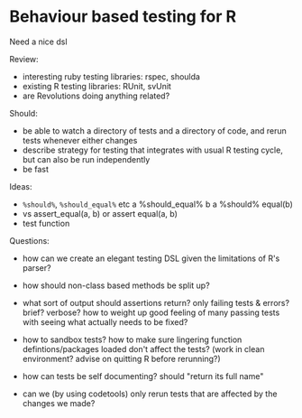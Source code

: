 Behaviour based testing for R
==============================

Need a nice dsl

Review: 

  * interesting ruby testing libraries: rspec, shoulda
  * existing R testing libraries: RUnit, svUnit
  * are Revolutions doing anything related?
  
Should:

* be able to watch a directory of tests and a directory of code, and rerun tests whenever either changes
* describe strategy for testing that integrates with usual R testing cycle, but can also be run independently
* be fast
  
Ideas:

* `%should%`, `%should_equal%` etc
    a %should_equal% b
    a %should% equal(b)
* vs assert_equal(a, b) or assert equal(a, b)
* test function
      
Questions:

* how can we create an elegant testing DSL given the limitations of R's parser?

* how should non-class based methods be split up?

* what sort of output should assertions return? only failing tests & errors? brief? verbose?  how to weight up good feeling of many passing tests with seeing what actually needs to be fixed?

* how to sandbox tests?  how to make sure lingering function defintions/packages loaded don't affect the tests?  (work in clean environment?  advise on quitting R before rerunning?)

* how can tests be self documenting?   should "return its full name"

* can we (by using codetools) only rerun tests that are affected by the changes we made?